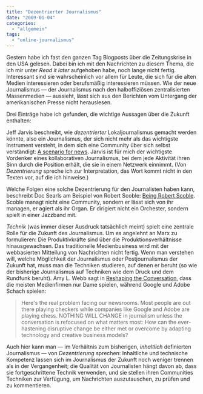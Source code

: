 ```yaml
---
title: "Dezentrierter Journalismus"
date: "2009-01-04"
categories: 
  - "allgemein"
tags: 
  - "online-journalismus"
---
```


Gestern habe ich fast den ganzen Tag Blogposts über die Zeitungskrise in den USA gelesen. Dabei bin ich mit den Nachrichten zu diesem Thema, die ich mir unter _Read it later_ aufgehoben habe, noch lange nicht fertig. Interessant sind sie wahrscheinlich vor allem für Leute, die sich für die alten Medien interessieren oder berufsmäßig interessieren müssen. Wie der neue Journalismus — der Journalismus nach den halboffiziösen zentralisierten Massenmedien — aussieht, lässt sich aus den Berichten vom Untergang der amerikanischen Presse nicht herauslesen.

Drei Einträge habe ich gefunden, die wichtige Aussagen über die Zukunft enthalten:

Jeff Jarvis beschreibt, wie _dezentrierter_ Lokaljournalismus gemacht werden könnte, also ein Journalismus, der sich nicht mehr als das wichtigste Instrument versteht, in dem sich eine Community über sich selbst verständigt: [A scenario for news](http://www.buzzmachine.com/2008/11/24/a-scenario-for-news/ "BuzzMachine » Blog Archive » A scenario for news"). Jarvis ist für mich der wichtigste Vordenker eines kollaborativen Journalismus, bei dem jede Aktivität ihren Sinn durch die Position erhält, die sie in einem Netzwerk einnimmt. (Von _Dezentrierung_ spreche ich zur Interpretation, das Wort kommt nicht in den Texten vor, auf die ich hinweise.)

Welche Folgen eine solche Dezentrierung für den Journalisten haben kann, beschreibt Doc Searls am Beispiel von Robert Scoble: [Being Robert Scoble](http://blogs.law.harvard.edu/doc/2008/10/02/being-robert-scoble/ "Doc Searls Weblog · Being Robert Scoble"). Scoble managt nicht eine Community, sondern er lässt sich von ihr managen, er agiert als ihr Organ. Er dirigiert nicht ein Orchester, sondern spielt in einer Jazzband mit.

_Technik_ (was immer dieser Ausdruck tatsächlich meint) spielt eine zentrale Rolle für die Zukunft des Journalismus. Um es angelehnt an Marx zu formulieren: Die Produktivkräfte sind über die Produktionsverhältnisse hinausgewachsen. Das traditionelle Medienbusiness wird mit der webbasierten Mitteilung von Nachrichten nicht fertig. Wenn man verstehen will, welche Möglichkeit der Journalismus oder Postjournalismus der Zukunft hat, muss man die Techniken studieren, auf denen er beruht (so wie der bisherige Journalismus auf Techniken wie dem Druck und dem Rundfunk beruht). Amy L. Webb sagt in [Reshaping the Conversation](http://mydigimedia.com/2008/11/26/reshaping_the_conversation.html "mydigimedia by Amy L. Webb: Reshaping the Conversation"), dass die meisten Medienfirmen nur Dame spielen, während Google und Adobe Schach spielen:

> Here's the real problem facing our newsrooms. Most people are out there playing checkers while companies like Google and Adobe are playing chess. NOTHING WILL CHANGE in journalism unless the conversation is refocused on what matters most: How can the ever-hastening disruptive change be either met or overcome by adapting technology and creative business models?

Auch hier kann man — im Verhältnis zum bisherigen, _inhaltlich_ definierten Journalismus — von _Dezentrierung_ sprechen: Inhaltliche und technische Kompetenz lassen sich im Journalismus der Zukunft noch weniger trennen als in der Vergangenheit; die Qualität von Journalisten hängt davon ab, dass sie fortgeschrittene Technik verwenden, und sie stellen ihren Communities Techniken zur Verfügung, um Nachrichten auszutauschen, zu prüfen und zu kommentieren.

